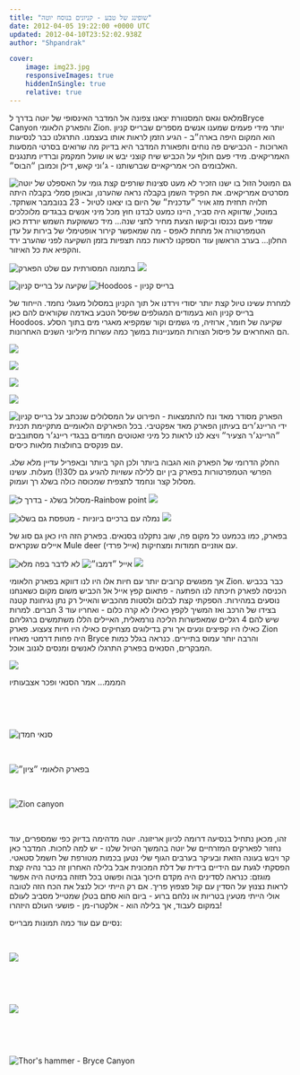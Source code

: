 ```yaml
---
title: "שופינג של טבע - קניונים בנוסח יוטה"
date: 2012-04-05 19:22:00 +0000 UTC
updated: 2012-04-10T23:52:02.938Z
author: "Shpandrak"

cover:
    image: img23.jpg
    responsiveImages: true
    hiddenInSingle: true
    relative: true
---
```


מלאס וגאס המסנוורת יצאנו צפונה אל המדבר האינסופי של יוטה בדרך לBryce Canyon והפארק הלאומי Zion. יותר מידי פעמים שמענו אנשים מספרים שברייס קניון הוא המקום היפה בארה״ב - הגיע הזמן לראות אותו בעצמנו. התרגלנו כבר לנסיעות הארוכות - הכבישים פה נוחים ותפאורת המדבר היא בדיוק מה שרואים בסרטי המסעות האמריקאים. מידי פעם חולף על הכביש שיח קוצני יבש או שועל חמקמק וברדיו מתנגנים האלבומים הכי אמריקאיים שברשותנו - ג׳וני קאש, דילן וכמובן ״הבוס״.

![](img001.jpg "שורפים קצת גומי על האספלט של יוטה")
גם המוטל הזול בו ישנו הזכיר לא מעט סצינות מסרטים אמריקאים. את הפקיד השמן בקבלה נראה שהערנו, ובאופן סמלי בקבלה היתה תלויה תחזית מזג אויר ״עדכנית״ של היום בו יצאנו לטיול - 23 בנובמבר אשתקד. במוטל, שדווקא היה סביר, היינו כמעט לבדנו חוץ מכל מיני אנשים בבגדים מלוכלכים שמדי פעם נכנסו וביקשו הצעת מחיר לחצי שנה... מיד כששוקעת השמש יורדת כאן הטמפרטורה אל מתחת לאפס - מה שמאפשר קירור אופטימלי של בירות על עדן החלון... בערב הראשון עוד הספקנו לראות כמה תצפיות בזמן השקיעה לפני שהערב ירד והקפיא את כל האיזור.

![](img002.jpg "בתמונה המסורתית עם שלט הפארק")
![](img003.jpg)

![](img004.jpg "שקיעה על ברייס קניון")
![](img5.jpg "Hoodoos - ברייס קניון")

למחרת עשינו טיול קצת יותר יסודי וירדנו אל תוך הקניון במסלול מעגלי נחמד. הייחוד של ברייס קניון הוא בעמודים המגולפים שפיסל הטבע באדמה שקוראים להם כאן Hoodoos. שקיעה של חומר, ארוזיה, מי גשמים וקור שמקפיא מאגרי מים בתוך הסלע הם האחראים על פיסול הצורות המעניינות במשך כמה עשרות מיליוני השנים האחרונות.

![](img6.jpg)

![](img7.jpg)

![](img8.jpg)

![](img9.jpg)

![](img010.jpg "ברייס קניון")
הפארק מסודר מאד ונח להתמצאות - הפירוט על המסלולים שנכתב על ידי הריינג׳רים בעיתון הפארק מאד אפקטיבי. בכל הפארקים הלאומיים מתקיימת תכנית ״הריינג׳ר הצעיר״ ויצא לנו לראות כל מיני זאטוטים חמודים בבגדי ריינג׳ר מסתובבים עם פנקסים בחולצות מלאות כיסים.

החלק הדרומי של הפארק הוא הגבוה ביותר ולכן הקר ביותר ובאפריל עדיין מלא שלג. הפרשי הטמפרטורות בפארק בין יום ללילה עשויות להגיע גם ל30(!) מעלות. עשינו מסלול קצר ונחמד לתצפית שמכוסה כולה בשלג רך ועמוק.

![](img011.jpg "מסלול בשלג - בדרך ל-Rainbow point")
![](img012.jpg)

![](img013.jpg "נמלה עם ברכיים ביוניות - מטפסת גם בשלג")
![](img14.jpg)

בפארק, כמו בכמעט כל מקום פה, שוב נתקלנו בסנאים. בפארק הזה היו כאן גם סוג של איילים שנקראים Mule deer (אייל פרדי) עם אוזניים חמודות ומצחיקות.

![](img015.jpg "לא לדבר בפה מלא")
![](img016.jpg "אייל ״דמבו״")
![](img017.jpg)

אך מפגשים קרובים יותר עם חיות אלו היו לנו דווקא בפארק הלאומי Zion. כבר בכביש הכניסה לפארק חיכתה לנו הפתעה - פתאום קפץ אייל אל הכביש משום מקום כשאנחנו נוסעים במהירות. הספקתי קצת לבלום ולסטות מהכביש והאייל רק נתן נגיחונת קטנה בצידו של הרכב ואז המשיך לקפץ כאילו לא קרה כלום - ואחריו עוד 3 חברים. למרות שיש להם 4 רגליים שמאפשרות הליכה נורמאלית, האיילים הללו משתמשים ברגליהם כאילו היו קפיצים ונעים אך ורק בדילוגים מצחיקים כאילו היו חיות צעצוע. פארק Zion היה פחות דרמטי מאחיו Bryce והרבה יותר עמוס בתיירים. כנראה בגלל כמות המבקרים, הסנאים בפארק התרגלו לאנשים ומנסים לגנוב אוכל.

![](img018.jpg)

המממ... אמר הסנאי ופכר אצבעותיו

 

 

![](img019.jpg "סנאי חמדן")
 

 

![](img20.jpg "בפארק הלאומי ״ציון״")
 

 

![](img21.jpg "Zion canyon")
 

 

זהו, מכאן נתחיל בנסיעה דרומה לכיוון אריזונה. יוטה מדהימה בדיוק כפי שמספרים, עוד נחזור לפארקים המזרחיים של יוטה בהמשך הטיול שלנו - יש למה לחכות. המדבר כאן קר ויבש בעונה הזאת ובעיקר בערבים הגוף שלי נטען בכמות מטורפת של חשמל סטאטי. הפסקתי לגעת עם הידיים בידית של דלת המכונית אבל בלילה האחרון זה כבר נהיה קצת מוגזם: כנראה לסדינים היה מקדם חיכוך גבוה ופשוט בכל תזוזה במיטה היה אפשר לראות נצנוץ על הסדין עם קול פצפוץ פריך. אם רק הייתי יכול לנצל את הכח הזה לטובה אולי הייתי מטעין בטריות או נלחם ברוע - ביום הוא סתם בטלן שמטייל מסביב לעולם במקום לעבוד, אך בלילה הוא - אלקטרו-מן - פושעי העולם היזהרו!

נסיים עם עוד כמה תמונות מברייס:

 

![](img22.jpg)

 

 

![](img23.jpg)

 

 

![](img024.jpg "Thor's hammer - Bryce Canyon")
